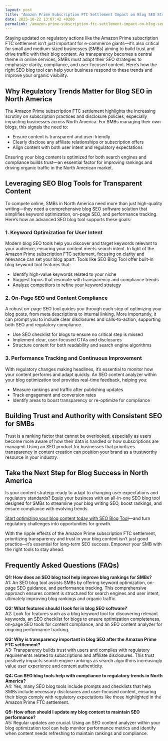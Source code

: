 ```yaml
---
layout: post
title: "Amazon Prime Subscription FTC Settlement Impact on Blog SEO Strategies"
date: 2025-10-22 13:07:42 +0200
permalink: /amazon-prime-subscription-ftc-settlement-impact-on-blog-seo-strategies/
---
```

Staying updated on regulatory actions like the Amazon Prime subscription FTC settlement isn’t just important for e-commerce giants—it’s also critical for small and medium-sized businesses (SMBs) aiming to build trust and drive traffic with their blog content. As transparency becomes a central theme in online services, SMBs must adapt their SEO strategies to emphasize clarity, compliance, and user-focused content. Here’s how the right SEO blog tool can help your business respond to these trends and improve your organic visibility.

## Why Regulatory Trends Matter for Blog SEO in North America

The Amazon Prime subscription FTC settlement highlights the increasing scrutiny on subscription practices and disclosure policies, especially impacting businesses across North America. For SMBs managing their own blogs, this signals the need to:

- Ensure content is transparent and user-friendly
- Clearly disclose any affiliate relationships or subscription offers
- Align content with both user intent and regulatory expectations

Ensuring your blog content is optimized for both search engines and compliance builds trust—an essential factor for improving rankings and driving organic traffic in the North American market.

## Leveraging SEO Blog Tools for Transparent Content

To compete online, SMBs in North America need more than just high-quality writing—they need a comprehensive blog SEO software solution that simplifies keyword optimization, on-page SEO, and performance tracking. Here’s how an advanced SEO blog tool supports these goals:

### 1. Keyword Optimization for User Intent

Modern blog SEO tools help you discover and target keywords relevant to your audience, ensuring your content meets search intent. In light of the Amazon Prime subscription FTC settlement, focusing on clarity and relevance can set your blog apart. Tools like SEO Blog Tool offer built-in blog keyword tool features that:

- Identify high-value keywords related to your niche
- Suggest topics that resonate with transparency and compliance trends
- Analyze competitors to refine your keyword strategy

### 2. On-Page SEO and Content Compliance

A robust on-page SEO tool guides you through each step of optimizing your blog posts, from meta descriptions to internal linking. More importantly, it can prompt you to include clear disclosures and calls-to-action, supporting both SEO and regulatory compliance.

- Use SEO checklist for blogs to ensure no critical step is missed
- Implement clear, user-focused CTAs and disclosures
- Structure content for both readability and search engine algorithms

### 3. Performance Tracking and Continuous Improvement

With regulatory changes making headlines, it’s essential to monitor how your content performs and adapt quickly. An SEO content analyzer within your blog optimization tool provides real-time feedback, helping you:

- Measure rankings and traffic after publishing updates
- Track engagement and conversion rates
- Identify areas to boost transparency or re-optimize for compliance

## Building Trust and Authority with Consistent SEO for SMBs

Trust is a ranking factor that cannot be overlooked, especially as users become more aware of how their data is handled or how subscriptions are managed. Using an SEO product for businesses that prioritizes transparency in content creation can position your brand as a trustworthy resource in your industry.

## Take the Next Step for Blog Success in North America

Is your content strategy ready to adapt to changing user expectations and regulatory standards? Equip your business with an all-in-one SEO blog tool designed for SMBs to streamline your blog writing SEO, boost rankings, and ensure compliance with evolving trends.

[Start optimizing your blog content today with SEO Blog Tool](https://seoblogtool.com/)—and turn regulatory challenges into opportunities for growth.

With the ripple effects of the Amazon Prime subscription FTC settlement, prioritizing transparency and trust in your blog content isn’t just good practice—it’s essential for long-term SEO success. Empower your SMB with the right tools to stay ahead.

## Frequently Asked Questions (FAQs)

**Q1: How does an SEO blog tool help improve blog rankings for SMBs?**  
A1: An SEO blog tool assists SMBs by offering keyword optimization, on-page SEO guidance, and performance tracking. This comprehensive approach ensures content is structured for search engines and user intent, ultimately improving blog rankings and organic traffic.

**Q2: What features should I look for in blog SEO software?**  
A2: Look for features such as a blog keyword tool for discovering relevant keywords, an SEO checklist for blogs to ensure optimization completeness, on-page SEO tools for content compliance, and an SEO content analyzer for ongoing performance tracking.

**Q3: Why is transparency important in blog SEO after the Amazon Prime FTC settlement?**  
A3: Transparency builds trust with users and complies with regulatory requirements related to subscriptions and affiliate disclosures. This trust positively impacts search engine rankings as search algorithms increasingly value user experience and content authenticity.

**Q4: Can SEO blog tools help with compliance to regulatory trends in North America?**  
A4: Yes, many SEO blog tools include prompts and checklists that help SMBs include necessary disclosures and user-focused content, ensuring their blogs comply with regulatory expectations like those highlighted in the Amazon Prime FTC settlement.

**Q5: How often should I update my blog content to maintain SEO performance?**  
A5: Regular updates are crucial. Using an SEO content analyzer within your blog optimization tool can help monitor performance metrics and identify when content needs refreshing to maintain rankings and compliance.

<script type="application/ld+json">
{
  "@context": "https://schema.org",
  "@type": "BlogPosting",
  "headline": "Amazon Prime Subscription FTC Settlement Impact on Blog SEO Strategies",
  "description": "Explore how the Amazon Prime subscription FTC settlement impacts blog SEO strategies for small and medium-sized businesses, emphasizing transparency, compliance, and the role of SEO blog tools.",
  "author": {
    "@type": "Person",
    "name": "SEO Blog Tool"
  },
  "publisher": {
    "@type": "Person",
    "name": "SEO Blog Tool"
  },
  "mainEntityOfPage": {
    "@type": "WebPage",
    "@id": "https://seoblogtool.com/blog/amazon-prime-ftc-settlement-impact"
  },
  "datePublished": "2024-06-01",
  "dateModified": "2024-06-01",
  "keywords": "SEO blog tool, blog SEO software, keyword optimization, content SEO, on-page SEO tool, blog writing SEO, blog keyword tool, SEO tools for SMBs, SEO checklist for blogs, SEO content analyzer, blog optimization tool, SEO product for businesses, improve blog rankings",
  "inLanguage": "en-US"
}
</script>

<script type="application/ld+json">
{
  "@context": "https://schema.org",
  "@type": "FAQPage",
  "mainEntity": [
    {
      "@type": "Question",
      "name": "How does an SEO blog tool help improve blog rankings for SMBs?",
      "acceptedAnswer": {
        "@type": "Answer",
        "text": "An SEO blog tool assists SMBs by offering keyword optimization, on-page SEO guidance, and performance tracking. This comprehensive approach ensures content is structured for search engines and user intent, ultimately improving blog rankings and organic traffic."
      }
    },
    {
      "@type": "Question",
      "name": "What features should I look for in blog SEO software?",
      "acceptedAnswer": {
        "@type": "Answer",
        "text": "Look for features such as a blog keyword tool for discovering relevant keywords, an SEO checklist for blogs to ensure optimization completeness, on-page SEO tools for content compliance, and an SEO content analyzer for ongoing performance tracking."
      }
    },
    {
      "@type": "Question",
      "name": "Why is transparency important in blog SEO after the Amazon Prime FTC settlement?",
      "acceptedAnswer": {
        "@type": "Answer",
        "text": "Transparency builds trust with users and complies with regulatory requirements related to subscriptions and affiliate disclosures. This trust positively impacts search engine rankings as search algorithms increasingly value user experience and content authenticity."
      }
    },
    {
      "@type": "Question",
      "name": "Can SEO blog tools help with compliance to regulatory trends in North America?",
      "acceptedAnswer": {
        "@type": "Answer",
        "text": "Yes, many SEO blog tools include prompts and checklists that help SMBs include necessary disclosures and user-focused content, ensuring their blogs comply with regulatory expectations like those highlighted in the Amazon Prime FTC settlement."
      }
    },
    {
      "@type": "Question",
      "name": "How often should I update my blog content to maintain SEO performance?",
      "acceptedAnswer": {
        "@type": "Answer",
        "text": "Regular updates are crucial. Using an SEO content analyzer within your blog optimization tool can help monitor performance metrics and identify when content needs refreshing to maintain rankings and compliance."
      }
    }
  ]
}
</script>